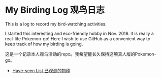 # My Birding Log 观鸟日志
This is a log to record my bird-watching activities.

I started this interesting and eco-friendly hobby in Nov. 2018. It is really a real-life Pokemon-go! Here I wish to use GitHub as a convenient way to keep track of how my birding is going.

这是一个记录本人观鸟活动的repo。我希望能长久保持这项真人版的Pokemon-go。

* [Have-seen List 已观测的物种](https://github.com/simonace/My-Birding-Log/blob/master/have-seen-list.md)

